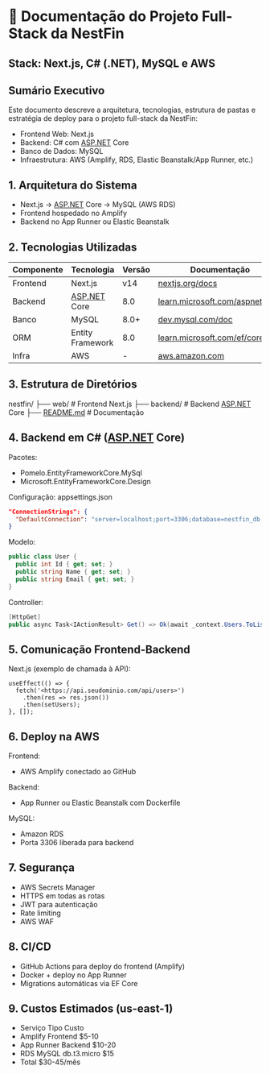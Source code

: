 # 📘 Documentação do Projeto Full-Stack da NestFin

## Stack: Next.js, C# (.NET), MySQL e AWS

## Sumário Executivo

Este documento descreve a arquitetura, tecnologias, estrutura de pastas e estratégia de deploy para o projeto full-stack da NestFin:

- Frontend Web: Next.js
- Backend: C# com [ASP.NET](http://asp.net/) Core
- Banco de Dados: MySQL
- Infraestrutura: AWS (Amplify, RDS, Elastic Beanstalk/App Runner, etc.)

## 1. Arquitetura do Sistema

- Next.js → [ASP.NET](http://asp.net/) Core → MySQL (AWS RDS)
- Frontend hospedado no Amplify
- Backend no App Runner ou Elastic Beanstalk

## 2. Tecnologias Utilizadas

| Componente | Tecnologia | Versão | Documentação |
| --- | --- | --- | --- |
| Frontend | Next.js | v14 | [nextjs.org/docs](http://nextjs.org/docs) |
| Backend | [ASP.NET](http://asp.net/) Core | 8.0 | [learn.microsoft.com/aspnet/core](http://learn.microsoft.com/aspnet/core) |
| Banco | MySQL | 8.0+ | [dev.mysql.com/doc](http://dev.mysql.com/doc) |
| ORM | Entity Framework | 8.0 | [learn.microsoft.com/ef/core](http://learn.microsoft.com/ef/core) |
| Infra | AWS | - | [aws.amazon.com](http://aws.amazon.com/) |

## 3. Estrutura de Diretórios

nestfin/
├── web/                  # Frontend Next.js
├── backend/              # Backend [ASP.NET](http://asp.net/) Core
├── [README.md](http://readme.md/)             # Documentação

## 4. Backend em C# ([ASP.NET](http://asp.net/) Core)

Pacotes:

- Pomelo.EntityFrameworkCore.MySql
- Microsoft.EntityFrameworkCore.Design

Configuração: appsettings.json

```json
"ConnectionStrings": {
  "DefaultConnection": "server=localhost;port=3306;database=nestfin_db;user=root;password=suasenha"
}

```

Modelo:

```csharp
public class User {
  public int Id { get; set; }
  public string Name { get; set; }
  public string Email { get; set; }
}

```

Controller:

```csharp
[HttpGet]
public async Task<IActionResult> Get() => Ok(await _context.Users.ToListAsync());

```

## 5. Comunicação Frontend-Backend

Next.js (exemplo de chamada à API):

```tsx
useEffect(() => {
  fetch('<https://api.seudominio.com/api/users>')
    .then(res => res.json())
    .then(setUsers);
}, []);

```

## 6. Deploy na AWS

Frontend:

- AWS Amplify conectado ao GitHub

Backend:

- App Runner ou Elastic Beanstalk com Dockerfile

MySQL:

- Amazon RDS
- Porta 3306 liberada para backend

## 7. Segurança

- AWS Secrets Manager
- HTTPS em todas as rotas
- JWT para autenticação
- Rate limiting
- AWS WAF

## 8. CI/CD

- GitHub Actions para deploy do frontend (Amplify)
- Docker + deploy no App Runner
- Migrations automáticas via EF Core

## 9. Custos Estimados (us-east-1)
- Serviço	Tipo	Custo
- Amplify	Frontend	$5-10
- App Runner	Backend	$10-20
- RDS MySQL	db.t3.micro	$15
- Total		$30-45/mês
